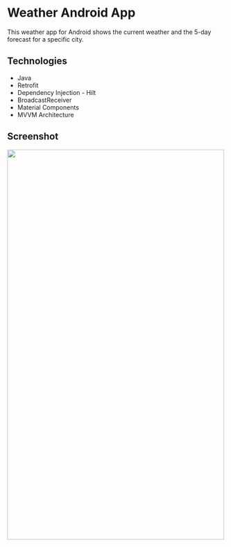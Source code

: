 # Weather Android App
This weather app for Android shows the current weather and the 5-day forecast for a specific city.

## Technologies
- Java
- Retrofit
- Dependency Injection - Hilt
- BroadcastReceiver
- Material Components
- MVVM Architecture

## Screenshot
<img src="https://github.com/yozhykovanatolii/WeatherApp/assets/154551334/59805a13-45f2-4065-97ec-1713c2011808" width="500" height="900">

